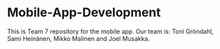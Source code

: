 # Mobile-App-Development
This is Team 7 repository for the mobile app. Our team is: Toni Gröndahl, Sami Heinänen, Mikko Malinen and Joel Musakka.
